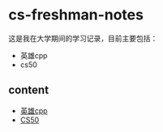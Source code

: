 # cs-freshman-notes

这是我在大学期间的学习记录，目前主要包括：

- 英雄cpp
- cs50

## content

- [英雄cpp](./英雄cpp)
- [CS50](./cs50)
